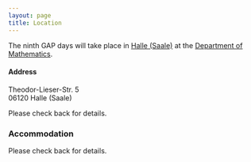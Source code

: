 ```yaml
---
layout: page
title: Location
---
```


The ninth GAP days will take place in
[Halle (Saale)](http://www.halle.de/) at the
[Department of Mathematics](http://www.mathematik.uni-halle.de/).

<h4>Address</h4>
Theodor-Lieser-Str. 5 <br/>
06120 Halle (Saale) <br/>

Please check back for details.

<h3>Accommodation</h3>

Please check back for details.
